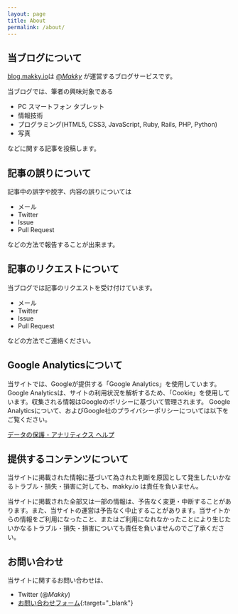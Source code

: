 ```yaml
---
layout: page
title: About
permalink: /about/
---
```


## 当ブログについて

[blog.makky.io](http://blog.makky.io)は
[@_Makky_](https://twitter.com/_Makky_)
が運営するブログサービスです。

当ブログでは、筆者の興味対象である

- PC スマートフォン タブレット
- 情報技術
- プログラミング(HTML5, CSS3, JavaScript, Ruby, Rails, PHP, Python)
- 写真

などに関する記事を投稿します。

## 記事の誤りについて
記事中の誤字や脱字、内容の誤りについては

- メール
- Twitter
- Issue
- Pull Request

などの方法で報告することが出来ます。

## 記事のリクエストについて
当ブログでは記事のリクエストを受け付けています。

- メール
- Twitter
- Issue
- Pull Request

などの方法でご連絡ください。

## Google Analyticsについて
当サイトでは、Googleが提供する「Google Analytics」を使用しています。Google Analyticsは、サイトの利用状況を解析するため、「Cookie」を使用しています。収集される情報はGoogleのポリシーに基づいて管理されます。
Google Analyticsについて、およびGoogle社のプライバシーポリシーについては以下をご覧ください。

[データの保護 - アナリティクス ヘルプ](https://support.google.com/analytics/answer/6004245?hl=ja)

## 提供するコンテンツについて
当サイトに掲載された情報に基づいて為された判断を原因として発生したいかなるトラブル・損失・損害に対しても、makky.io は責任を負いません。

当サイトに掲載された全部又は一部の情報は、予告なく変更・中断することがあります。また、当サイトの運営は予告なく中止することがあります。当サイトからの情報をご利用になったこと、またはご利用になれなかったことにより生じたいかなるトラブル・損失・損害についても責任を負いませんのでご了承ください。

## お問い合わせ
当サイトに関するお問い合わせは、

- Twitter (@_Makky_)
- [お問い合わせフォーム](http://goo.gl/forms/yxxNTMTI1rZtDYex2){:target="_blank"}
